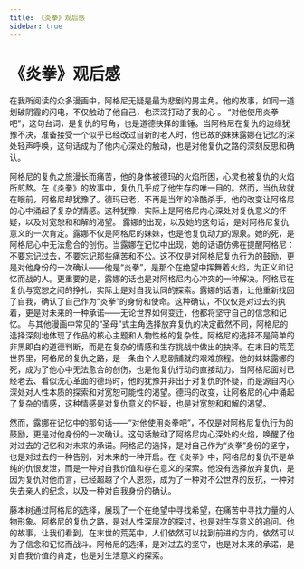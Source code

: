 ```yaml
---
title: 《炎拳》观后感
sidebar: true
---
```


# 《炎拳》观后感

<ClientOnly>
<title-pv/>
</ClientOnly>

在我所阅读的众多漫画中，阿格尼无疑是最为悲剧的男主角。他的故事，如同一道划破阴霾的闪电，不仅触动了他自己，也深深打动了我的心
。
“对他使用炎拳吧”，这句台词，是复仇的号角，也是道德抉择的重锤。当阿格尼在复仇的边缘犹豫不决，准备接受一个似乎已经改过自新的老人时，他已故的妹妹露娜在记忆的深处轻声呼唤，这句话成为了他内心深处的触动，也是对他复仇之路的深刻反思和确认。

阿格尼的复仇之旅漫长而痛苦，他的身体被德玛的火焰所困，心灵也被复仇的火焰所煎熬。在《炎拳》的故事中，复仇几乎成了他生存的唯一目的。然而，当仇敌就在眼前，阿格尼却犹豫了。德玛已老，不再是当年的冷酷杀手，他的改变让阿格尼的心中涌起了复杂的情感。这种犹豫，实际上是阿格尼内心深处对复仇意义的怀疑，以及对宽恕和和解的渴望。
露娜的出现，以及她的这句话，是对阿格尼复仇意义的一次肯定。露娜不仅是阿格尼的妹妹，也是他复仇动力的源泉。她的死，是阿格尼心中无法愈合的创伤。当露娜在记忆中出现，她的话语仿佛在提醒阿格尼：不要忘记过去，不要忘记那些痛苦和不公。这不仅是对阿格尼复仇行为的鼓励，更是对他身份的一次确认——他是“炎拳”，是那个在绝望中挥舞着火焰，为正义和记忆而战的人。更重要的是，露娜的话也是对阿格尼内心冲突的一种解决。阿格尼在复仇与宽恕之间的挣扎，实际上是对自我认同的探索。露娜的话语，让他重新找回了自我，确认了自己作为“炎拳”的身份和使命。这种确认，不仅仅是对过去的执着，更是对未来的一种承诺——无论世界如何变迁，他都将坚守自己的信念和记忆。
与其他漫画中常见的“圣母”式主角选择放弃复仇的决定截然不同，阿格尼的选择深刻地体现了作品的核心主题和人物性格的复杂性。阿格尼的选择不是简单的非黑即白的道德判断，而是在复杂的情感和生存挑战中做出的抉择。在末日的荒芜世界里，阿格尼的复仇之路，是一条由个人悲剧铺就的艰难旅程。他的妹妹露娜的死，成为了他心中无法愈合的创伤，也是他复仇行动的直接动力。当阿格尼面对已经老去、看似洗心革面的德玛时，他的犹豫并非出于对复仇的怀疑，而是源自内心深处对人性本质的探索和对宽恕可能性的渴望。德玛的改变，让阿格尼的心中涌起了复杂的情感，这种情感是对复仇意义的怀疑，也是对宽恕和和解的渴望。

然而，露娜在记忆中的那句话——“对他使用炎拳吧”，不仅是对阿格尼复仇行为的鼓励，更是对他身份的一次确认。这句话触动了阿格尼内心深处的火焰，唤醒了他对过去的记忆和对未来的承诺。阿格尼的选择，是对自己作为“炎拳”身份的坚守，也是对过去的一种告别，对未来的一种开启。在《炎拳》中，阿格尼的复仇不是单纯的仇恨发泄，而是一种对自我价值和存在意义的探索。他没有选择放弃复仇，是因为复仇对他而言，已经超越了个人恩怨，成为了一种对不公世界的反抗，一种对失去亲人的纪念，以及一种对自我身份的确认。

藤本树通过阿格尼的选择，展现了一个在绝望中寻找希望，在痛苦中寻找力量的人物形象。阿格尼的复仇之路，是对人性深层次的探讨，也是对生存意义的追问。他的故事，让我们看到，在末世的荒芜中，人们依然可以找到前进的方向，依然可以为了信念和记忆而战斗。阿格尼的选择，是对过去的坚守，也是对未来的承诺，是对自我价值的肯定，也是对生活意义的探索。


<ClientOnly>
  <leave/>
</ClientOnly/>